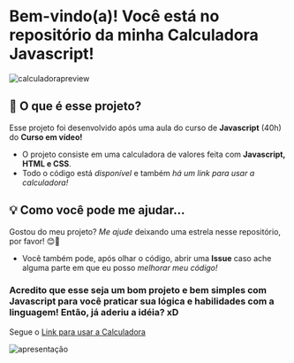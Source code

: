 # Bem-vindo(a)! Você está no repositório da minha __Calculadora Javascript__!

![calculadorapreview](https://media.discordapp.net/attachments/935238082125525082/1005975695983382588/calcula.png?width=1338&height=683)

## 🤔 __O que é esse projeto?__
Esse projeto foi desenvolvido após uma aula do curso de __Javascript__ (40h) do __Curso em vídeo!__
- O projeto consiste em uma calculadora de valores feita com **Javascript, HTML e CSS**.
- Todo o código está *disponível* e também *há um link para usar a calculadora!*

## 💡 __Como você pode me ajudar...__

Gostou do meu projeto? *Me ajude* deixando uma estrela nesse repositório, por favor! 😊🥺

 - Você também pode, após olhar o código, abrir uma __Issue__ caso ache alguma parte em que eu posso *melhorar meu código!*

### Acredito que esse seja um __bom__ projeto e bem __simples__ com Javascript para você praticar sua lógica e habilidades com a linguagem! Então, já aderiu a idéia? xD

 Segue o [Link para usar a Calculadora]()

![apresentação](https://media.discordapp.net/attachments/935238082125525082/1004891802421178398/Yasmin_Souto.gif)


